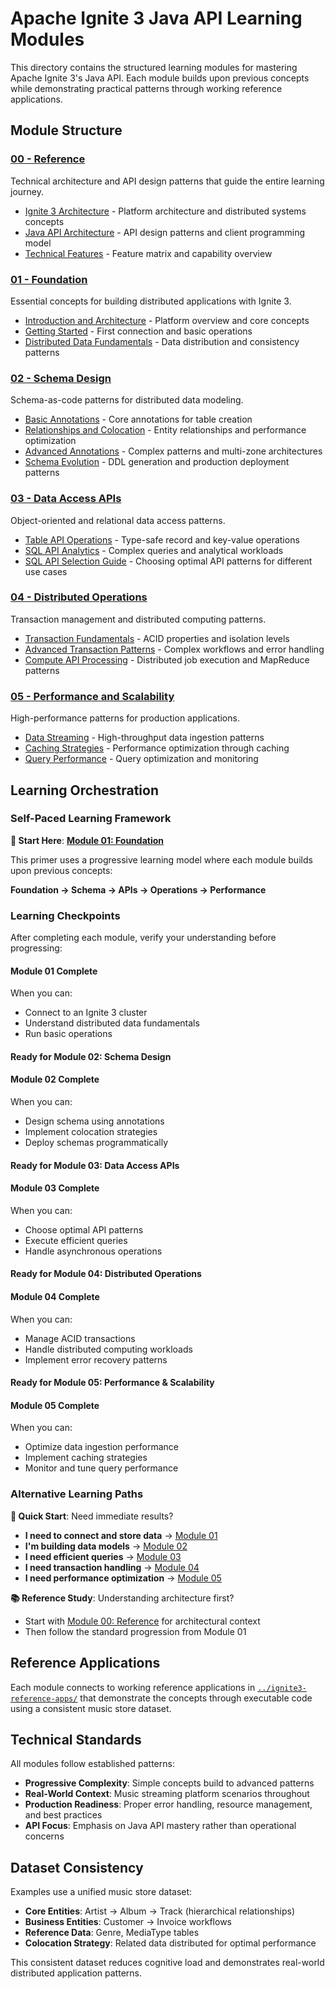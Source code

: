 # Apache Ignite 3 Java API Learning Modules

This directory contains the structured learning modules for mastering Apache Ignite 3's Java API. Each module builds upon previous concepts while demonstrating practical patterns through working reference applications.

## Module Structure

### [00 - Reference](./00-reference/)

Technical architecture and API design patterns that guide the entire learning journey.

- [Ignite 3 Architecture](./00-reference/IGNITE3-ARCH.md) - Platform architecture and distributed systems concepts
- [Java API Architecture](./00-reference/JAVA-API-ARCH.md) - API design patterns and client programming model
- [Technical Features](./00-reference/TECHNICAL_FEATURES.md) - Feature matrix and capability overview

### [01 - Foundation](./01-foundation/)

Essential concepts for building distributed applications with Ignite 3.

- [Introduction and Architecture](./01-foundation/01-introduction-and-architecture.md) - Platform overview and core concepts
- [Getting Started](./01-foundation/02-getting-started.md) - First connection and basic operations
- [Distributed Data Fundamentals](./01-foundation/03-distributed-data-fundamentals.md) - Data distribution and consistency patterns

### [02 - Schema Design](./02-schema-design/)

Schema-as-code patterns for distributed data modeling.

- [Basic Annotations](./02-schema-design/01-basic-annotations.md) - Core annotations for table creation
- [Relationships and Colocation](./02-schema-design/02-relationships-and-colocation.md) - Entity relationships and performance optimization
- [Advanced Annotations](./02-schema-design/03-advanced-annotations.md) - Complex patterns and multi-zone architectures
- [Schema Evolution](./02-schema-design/04-schema-evolution.md) - DDL generation and production deployment patterns

### [03 - Data Access APIs](./03-data-access-apis/)

Object-oriented and relational data access patterns.

- [Table API Operations](./03-data-access-apis/01-table-api-operations.md) - Type-safe record and key-value operations
- [SQL API Analytics](./03-data-access-apis/02-sql-api-analytics.md) - Complex queries and analytical workloads
- [SQL API Selection Guide](./03-data-access-apis/03-sql-api-selection-guide.md) - Choosing optimal API patterns for different use cases

### [04 - Distributed Operations](./04-distributed-operations/)

Transaction management and distributed computing patterns.

- [Transaction Fundamentals](./04-distributed-operations/01-transaction-fundamentals.md) - ACID properties and isolation levels
- [Advanced Transaction Patterns](./04-distributed-operations/02-advanced-transaction-patterns.md) - Complex workflows and error handling
- [Compute API Processing](./04-distributed-operations/03-compute-api-processing.md) - Distributed job execution and MapReduce patterns

### [05 - Performance and Scalability](./05-performance-scalability/)

High-performance patterns for production applications.

- [Data Streaming](./05-performance-scalability/01-data-streaming.md) - High-throughput data ingestion patterns
- [Caching Strategies](./05-performance-scalability/02-caching-strategies.md) - Performance optimization through caching
- [Query Performance](./05-performance-scalability/03-query-performance.md) - Query optimization and monitoring

## Learning Orchestration

### Self-Paced Learning Framework

**🎯 Start Here**: [**Module 01: Foundation**](./01-foundation/01-introduction-and-architecture.md)

This primer uses a progressive learning model where each module builds upon previous concepts:

**Foundation → Schema → APIs → Operations → Performance**

### Learning Checkpoints

After completing each module, verify your understanding before progressing:

#### Module 01 Complete

When you can:

- Connect to an Ignite 3 cluster
- Understand distributed data fundamentals  
- Run basic operations

#### Ready for Module 02: Schema Design

#### Module 02 Complete

When you can:

- Design schema using annotations
- Implement colocation strategies
- Deploy schemas programmatically

#### Ready for Module 03: Data Access APIs

#### Module 03 Complete

When you can:

- Choose optimal API patterns
- Execute efficient queries
- Handle asynchronous operations

#### Ready for Module 04: Distributed Operations

#### Module 04 Complete

When you can:

- Manage ACID transactions
- Handle distributed computing workloads
- Implement error recovery patterns

#### Ready for Module 05: Performance & Scalability

#### Module 05 Complete

When you can:

- Optimize data ingestion performance
- Implement caching strategies
- Monitor and tune query performance

### Alternative Learning Paths

**🚀 Quick Start**: Need immediate results?

- **I need to connect and store data** → [Module 01](./01-foundation/)
- **I'm building data models** → [Module 02](./02-schema-design/)  
- **I need efficient queries** → [Module 03](./03-data-access-apis/)
- **I need transaction handling** → [Module 04](./04-distributed-operations/)
- **I need performance optimization** → [Module 05](./05-performance-scalability/)

**📚 Reference Study**: Understanding architecture first?

- Start with [Module 00: Reference](./00-reference/) for architectural context
- Then follow the standard progression from Module 01

## Reference Applications

Each module connects to working reference applications in [`../ignite3-reference-apps/`](../ignite3-reference-apps/) that demonstrate the concepts through executable code using a consistent music store dataset.

## Technical Standards

All modules follow established patterns:

- **Progressive Complexity**: Simple concepts build to advanced patterns
- **Real-World Context**: Music streaming platform scenarios throughout
- **Production Readiness**: Proper error handling, resource management, and best practices
- **API Focus**: Emphasis on Java API mastery rather than operational concerns

## Dataset Consistency

Examples use a unified music store dataset:

- **Core Entities**: Artist → Album → Track (hierarchical relationships)
- **Business Entities**: Customer → Invoice workflows
- **Reference Data**: Genre, MediaType tables
- **Colocation Strategy**: Related data distributed for optimal performance

This consistent dataset reduces cognitive load and demonstrates real-world distributed application patterns.
